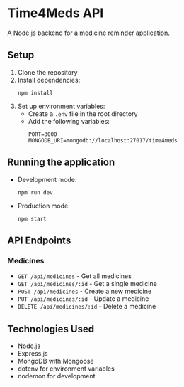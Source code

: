 # Time4Meds API

A Node.js backend for a medicine reminder application.

## Setup

1. Clone the repository
2. Install dependencies:
   ```
   npm install
   ```
3. Set up environment variables:
   - Create a `.env` file in the root directory
   - Add the following variables:
     ```
     PORT=3000
     MONGODB_URI=mongodb://localhost:27017/time4meds
     ```

## Running the application

- Development mode:
  ```
  npm run dev
  ```
- Production mode:
  ```
  npm start
  ```

## API Endpoints

### Medicines

- `GET /api/medicines` - Get all medicines
- `GET /api/medicines/:id` - Get a single medicine
- `POST /api/medicines` - Create a new medicine
- `PUT /api/medicines/:id` - Update a medicine
- `DELETE /api/medicines/:id` - Delete a medicine

## Technologies Used

- Node.js
- Express.js
- MongoDB with Mongoose
- dotenv for environment variables
- nodemon for development 